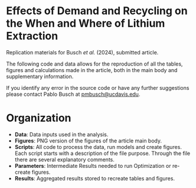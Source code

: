 # Effects of Demand and Recycling on the When and Where of Lithium Extraction


Replication materials for Busch *et al.* (2024), submitted article.

The following code and data allows for the reproduction of all the tables, figures and calculations made in the article, both in the main body and supplementary information.

If you identify any error in the source code or have any further suggestions please contact Pablo Busch at pmbusch@ucdavis.edu.


# Organization

* **Data**: Data inputs used in the analysis. 
* **Figures**: PNG version of the figures of the article main body. 
* **Scripts**: All code to process the data, run models and create figures. Each script starts with a description of the file purpose. Through the file there are several explanatory  comments.  
* **Parameters**: Intermediate Results needed to run Optimization or re-create figures.
* **Results**: Aggregated results stored to recreate tables and figures.

